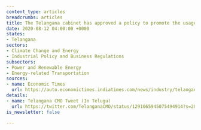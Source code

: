 ```yaml
---
content_type: articles
breadcrumbs: articles
title: The Telangana cabinet has approved a policy to promote the usage of EVs
date: 2020-08-12 04:00:00 +0000
states:
- Telangana
sectors:
- Climate Change and Energy
- Industrial Policy and Business Regulations
subsectors:
- Power and Renewable Energy
- Energy-related Transportation
sources:
- name: Economic Times
  url: https://auto.economictimes.indiatimes.com/news/industry/telangana-govt-exempts-evs-from-road-tax-registration-fees-under-new-policy/77390154
details:
- name: Telangana CMO Tweet (In Telugu)
  url: https://twitter.com/TelanganaCMO/status/1291065945075494914?s=20
is_newsletter: false

---
```

